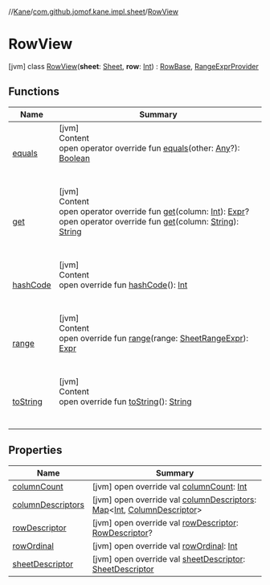 //[Kane](../../index.md)/[com.github.jomof.kane.impl.sheet](../index.md)/[RowView](index.md)



# RowView  
 [jvm] class [RowView](index.md)(**sheet**: [Sheet](../-sheet/index.md), **row**: [Int](https://kotlinlang.org/api/latest/jvm/stdlib/kotlin/-int/index.html)) : [RowBase](../../com.github.jomof.kane/-row-base/index.md), [RangeExprProvider](../-range-expr-provider/index.md)   


## Functions  
  
|  Name|  Summary| 
|---|---|
| <a name="com.github.jomof.kane/RowBase/equals/#kotlin.Any?/PointingToDeclaration/"></a>[equals](../../com.github.jomof.kane/-row-base/equals.md)| <a name="com.github.jomof.kane/RowBase/equals/#kotlin.Any?/PointingToDeclaration/"></a>[jvm]  <br>Content  <br>open operator override fun [equals](../../com.github.jomof.kane/-row-base/equals.md)(other: [Any](https://kotlinlang.org/api/latest/jvm/stdlib/kotlin/-any/index.html)?): [Boolean](https://kotlinlang.org/api/latest/jvm/stdlib/kotlin/-boolean/index.html)  <br><br><br>
| <a name="com.github.jomof.kane.impl.sheet/RowView/get/#kotlin.Int/PointingToDeclaration/"></a>[get](get.md)| <a name="com.github.jomof.kane.impl.sheet/RowView/get/#kotlin.Int/PointingToDeclaration/"></a>[jvm]  <br>Content  <br>open operator override fun [get](get.md)(column: [Int](https://kotlinlang.org/api/latest/jvm/stdlib/kotlin/-int/index.html)): [Expr](../../com.github.jomof.kane/-expr/index.md)?  <br>open operator override fun [get](get.md)(column: [String](https://kotlinlang.org/api/latest/jvm/stdlib/kotlin/-string/index.html)): [String](https://kotlinlang.org/api/latest/jvm/stdlib/kotlin/-string/index.html)  <br><br><br>
| <a name="com.github.jomof.kane/RowBase/hashCode/#/PointingToDeclaration/"></a>[hashCode](../../com.github.jomof.kane/-row-base/hash-code.md)| <a name="com.github.jomof.kane/RowBase/hashCode/#/PointingToDeclaration/"></a>[jvm]  <br>Content  <br>open override fun [hashCode](../../com.github.jomof.kane/-row-base/hash-code.md)(): [Int](https://kotlinlang.org/api/latest/jvm/stdlib/kotlin/-int/index.html)  <br><br><br>
| <a name="com.github.jomof.kane.impl.sheet/RowView/range/#com.github.jomof.kane.impl.sheet.SheetRangeExpr/PointingToDeclaration/"></a>[range](range.md)| <a name="com.github.jomof.kane.impl.sheet/RowView/range/#com.github.jomof.kane.impl.sheet.SheetRangeExpr/PointingToDeclaration/"></a>[jvm]  <br>Content  <br>open override fun [range](range.md)(range: [SheetRangeExpr](../-sheet-range-expr/index.md)): [Expr](../../com.github.jomof.kane/-expr/index.md)  <br><br><br>
| <a name="com.github.jomof.kane/RowBase/toString/#/PointingToDeclaration/"></a>[toString](../../com.github.jomof.kane/-row-base/to-string.md)| <a name="com.github.jomof.kane/RowBase/toString/#/PointingToDeclaration/"></a>[jvm]  <br>Content  <br>open override fun [toString](../../com.github.jomof.kane/-row-base/to-string.md)(): [String](https://kotlinlang.org/api/latest/jvm/stdlib/kotlin/-string/index.html)  <br><br><br>


## Properties  
  
|  Name|  Summary| 
|---|---|
| <a name="com.github.jomof.kane.impl.sheet/RowView/columnCount/#/PointingToDeclaration/"></a>[columnCount](column-count.md)| <a name="com.github.jomof.kane.impl.sheet/RowView/columnCount/#/PointingToDeclaration/"></a> [jvm] open override val [columnCount](column-count.md): [Int](https://kotlinlang.org/api/latest/jvm/stdlib/kotlin/-int/index.html)   <br>
| <a name="com.github.jomof.kane.impl.sheet/RowView/columnDescriptors/#/PointingToDeclaration/"></a>[columnDescriptors](column-descriptors.md)| <a name="com.github.jomof.kane.impl.sheet/RowView/columnDescriptors/#/PointingToDeclaration/"></a> [jvm] open override val [columnDescriptors](column-descriptors.md): [Map](https://kotlinlang.org/api/latest/jvm/stdlib/kotlin.collections/-map/index.html)<[Int](https://kotlinlang.org/api/latest/jvm/stdlib/kotlin/-int/index.html), [ColumnDescriptor](../-column-descriptor/index.md)>   <br>
| <a name="com.github.jomof.kane.impl.sheet/RowView/rowDescriptor/#/PointingToDeclaration/"></a>[rowDescriptor](row-descriptor.md)| <a name="com.github.jomof.kane.impl.sheet/RowView/rowDescriptor/#/PointingToDeclaration/"></a> [jvm] open override val [rowDescriptor](row-descriptor.md): [RowDescriptor](../../com.github.jomof.kane.api/-row-descriptor/index.md)?   <br>
| <a name="com.github.jomof.kane.impl.sheet/RowView/rowOrdinal/#/PointingToDeclaration/"></a>[rowOrdinal](row-ordinal.md)| <a name="com.github.jomof.kane.impl.sheet/RowView/rowOrdinal/#/PointingToDeclaration/"></a> [jvm] open override val [rowOrdinal](row-ordinal.md): [Int](https://kotlinlang.org/api/latest/jvm/stdlib/kotlin/-int/index.html)   <br>
| <a name="com.github.jomof.kane.impl.sheet/RowView/sheetDescriptor/#/PointingToDeclaration/"></a>[sheetDescriptor](sheet-descriptor.md)| <a name="com.github.jomof.kane.impl.sheet/RowView/sheetDescriptor/#/PointingToDeclaration/"></a> [jvm] open override val [sheetDescriptor](sheet-descriptor.md): [SheetDescriptor](../../com.github.jomof.kane.api/-sheet-descriptor/index.md)   <br>

